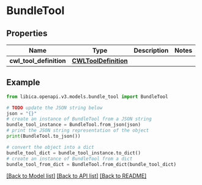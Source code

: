 # BundleTool


## Properties

Name | Type | Description | Notes
------------ | ------------- | ------------- | -------------
**cwl_tool_definition** | [**CWLToolDefinition**](CWLToolDefinition.md) |  | 

## Example

```python
from libica.openapi.v3.models.bundle_tool import BundleTool

# TODO update the JSON string below
json = "{}"
# create an instance of BundleTool from a JSON string
bundle_tool_instance = BundleTool.from_json(json)
# print the JSON string representation of the object
print(BundleTool.to_json())

# convert the object into a dict
bundle_tool_dict = bundle_tool_instance.to_dict()
# create an instance of BundleTool from a dict
bundle_tool_from_dict = BundleTool.from_dict(bundle_tool_dict)
```
[[Back to Model list]](../README.md#documentation-for-models) [[Back to API list]](../README.md#documentation-for-api-endpoints) [[Back to README]](../README.md)


